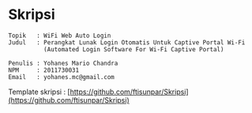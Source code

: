 Skripsi
============================

    Topik   : WiFi Web Auto Login
    Judul   : Perangkat Lunak Login Otomatis Untuk Captive Portal Wi-Fi
              (Automated Login Software For Wi-Fi Captive Portal)

    Penulis : Yohanes Mario Chandra
    NPM     : 2011730031
    Email   : yohanes.mc@gmail.com

Template skripsi : [https://github.com/ftisunpar/Skripsi](https://github.com/ftisunpar/Skripsi)